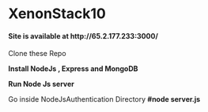 # XenonStack10
<h4> Site is available at http://65.2.177.233:3000/ </h4>

Clone these Repo

**Install NodeJs , Express and MongoDB**

**Run Node Js server**

Go inside NodeJsAuthentication Directory
**#node server.js**

